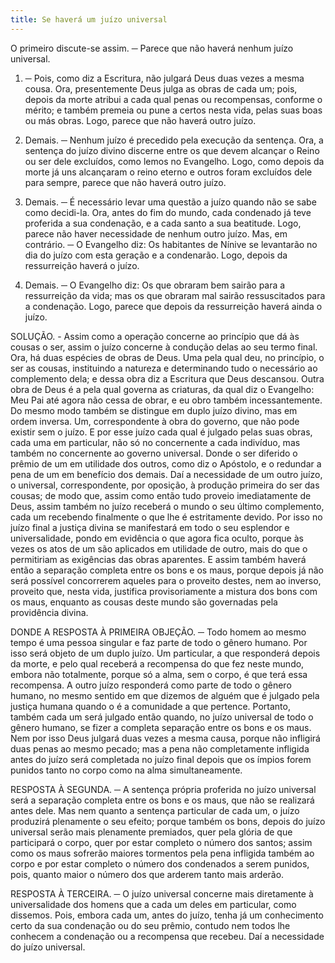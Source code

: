 ```yaml
---
title: Se haverá um juízo universal
---
```


O primeiro discute-se assim. ─ Parece que não haverá nenhum juízo universal.  

1. ─ Pois, como diz a Escritura, não julgará Deus duas vezes a mesma cousa. Ora, presentemente Deus julga as obras de cada um; pois, depois da morte atribui a cada qual penas ou recompensas, conforme o mérito; e também premeia ou pune a certos nesta vida, pelas suas boas ou más obras. Logo, parece que não haverá outro juízo.  

2. Demais. ─ Nenhum juízo é precedido pela execução da sentença. Ora, a sentença do juízo divino discerne entre os que devem alcançar o Reino ou ser dele excluídos, como lemos no Evangelho. Logo, como depois da morte já uns alcançaram o reino eterno e outros foram excluídos dele para sempre, parece que não haverá outro juízo.  

3. Demais. ─ É necessário levar uma questão a juízo quando não se sabe como decidi-la. Ora, antes do fim do mundo, cada condenado já teve proferida a sua condenação, e a cada santo a sua beatitude. Logo, parece não haver necessidade de nenhum outro juízo.  Mas, em contrário. ─ O Evangelho diz: Os habitantes de Nínive se levantarão no dia do juízo com esta geração e a condenarão. Logo, depois da ressurreição haverá o juízo.  

2. Demais. ─ O Evangelho diz: Os que obraram bem sairão para a ressurreição da vida; mas os que obraram mal sairão ressuscitados para a condenação. Logo, parece que depois da ressurreição haverá ainda o juízo.  

SOLUÇÃO. - Assim como a operação concerne ao princípio que dá às cousas o ser, assim o juízo concerne à condução delas ao seu termo final. Ora, há duas espécies de obras de Deus. Uma pela qual deu, no princípio, o ser as cousas, instituindo a natureza e determinando tudo o necessário ao complemento dela; e dessa obra diz a Escritura que Deus descansou. Outra obra de Deus é a pela qual governa as criaturas, da qual diz o Evangelho: Meu Pai até agora não cessa de obrar, e eu obro também incessantemente. Do mesmo modo também se distingue em duplo juízo divino, mas em ordem inversa. Um, correspondente à obra do governo, que não pode existir sem o juízo. E por esse juízo cada qual é julgado pelas suas obras, cada uma em particular, não só no concernente a cada indivíduo, mas também no concernente ao governo universal. Donde o ser diferido o prêmio de um em utilidade dos outros, como diz o Apóstolo, e o redundar a pena de um em benefício dos demais. Daí a necessidade de um outro juízo, o universal, correspondente, por oposição, à produção primeira do ser das cousas; de modo que, assim como então tudo proveio imediatamente de Deus, assim também no juízo receberá o mundo o seu último complemento, cada um recebendo finalmente o que lhe é estritamente devido. Por isso no juízo final a justiça divina se manifestará em todo o seu esplendor e universalidade, pondo em evidência o que agora fica oculto, porque às vezes os atos de um são aplicados em utilidade de outro, mais do que o permitiriam as exigências das obras aparentes. E assim também haverá então a separação completa entre os bons e os maus, porque depois já não será possível concorrerem aqueles para o proveito destes, nem ao inverso, proveito que, nesta vida, justifica provisoriamente a mistura dos bons com os maus, enquanto as cousas deste mundo são governadas pela providência divina. 

DONDE A RESPOSTA À PRIMEIRA OBJEÇÃO. ─ Todo homem ao mesmo tempo é uma pessoa singular e faz parte de todo o gênero humano. Por isso será objeto de um duplo juízo. Um particular, a que responderá depois da morte, e pelo qual receberá a recompensa do que fez neste mundo, embora não totalmente, porque só a alma, sem o corpo, é que terá essa recompensa. A outro juízo responderá como parte de todo o gênero humano, no mesmo sentido em que dizemos de alguém que é julgado pela justiça humana quando o é a comunidade a que pertence. Portanto, também cada um será julgado então quando, no juízo universal de todo o gênero humano, se fizer a completa separação entre os bons e os maus. Nem por isso Deus julgará duas vezes a mesma causa, porque não infligirá duas penas ao mesmo pecado; mas a pena não completamente infligida antes do juízo será completada no juízo final depois que os ímpios forem punidos tanto no corpo como na alma simultaneamente.  

RESPOSTA À SEGUNDA. ─ A sentença própria proferida no juízo universal será a separação completa entre os bons e os maus, que não se realizará antes dele. Mas nem quanto a sentença particular de cada um, o juízo produzirá plenamente o seu efeito; porque também os bons, depois do juízo universal serão mais plenamente premiados, quer pela glória de que participará o corpo, quer por estar completo o número dos santos; assim como os maus sofrerão maiores tormentos pela pena infligida também ao corpo e por estar completo o número dos condenados a serem punidos, pois, quanto maior o número dos que arderem tanto mais arderão.  

RESPOSTA À TERCEIRA. ─ O juízo universal concerne mais diretamente à universalidade dos homens que a cada um deles em particular, como dissemos. Pois, embora cada um, antes do juízo, tenha já um conhecimento certo da sua condenação ou do seu prêmio, contudo nem todos lhe conhecem a condenação ou a recompensa que recebeu. Daí a necessidade do juízo universal.